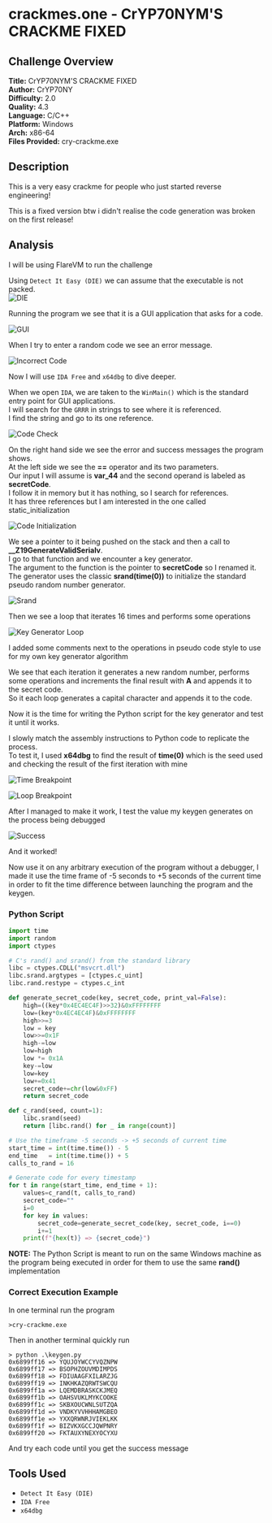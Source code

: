 # crackmes.one - CrYP70NYM'S CRACKME FIXED

## Challenge Overview
**Title:** CrYP70NYM'S CRACKME FIXED  
**Author:** CrYP70NY  
**Difficulty:** 2.0  
**Quality:** 4.3  
**Language:** C/C++  
**Platform:** Windows  
**Arch:** x86-64  
**Files Provided:** cry-crackme.exe  

## Description
This is a very easy crackme for people who just started reverse engineering!

This is a fixed version btw i didn't realise the code generation was broken on the first release!

## Analysis
I will be using FlareVM to run the challenge  

Using `Detect It Easy (DIE)` we can assume that the executable is not packed.  
![DIE](resources/die.png)

Running the program we see that it is a GUI application that asks for a code.

![GUI](resources/gui.png)

When I try to enter a random code we see an error message.

![Incorrect Code](resources/incorrect-code.png)

Now I will use `IDA Free` and `x64dbg` to dive deeper.  

When we open `IDA`, we are taken to the `WinMain()` which is the standard entry point for GUI applications.  
I will search for the `GRRR` in strings to see where it is referenced.  
I find the string and go to its one reference.

![Code Check](resources/code-check.png)

On the right hand side we see the error and success messages the program shows.  
At the left side we see the **==** operator and its two parameters.  
Our input I will assume is **var_44** and the second operand is labeled as **secretCode**.  
I follow it in memory but it has nothing, so I search for references.  
It has three references but I am interested in the one called static_initialization

![Code Initialization](resources/code-initialization.png)

We see a pointer to it being pushed on the stack and then a call to **__Z19GenerateValidSerialv**.  
I go to that function and we encounter a key generator.  
The argument to the function is the pointer to **secretCode** so I renamed it.  
The generator uses the classic **srand(time(0))** to initialize the standard pseudo random number generator.  

![Srand](resources/srand.png)

Then we see a loop that iterates 16 times and performs some operations

![Key Generator Loop](resources/keygen-loop.png)

I added some comments next to the operations in pseudo code style to use for my own key generator algorithm

We see that each iteration it generates a new random number, performs some operations and increments the final result with **A** and appends it to the secret code.  
So it each loop generates a capital character and appends it to the code.  

Now it is the time for writing the Python script for the key generator and test it until it works.  

I slowly match the assembly instructions to Python code to replicate the process.  
To test it, I used **x64dbg** to find the result of **time(0)** which is the seed used and checking the result of the first iteration with mine

![Time Breakpoint](resources/time-breakpoint.png)

![Loop Breakpoint](resources/loop-breakpoint.png)

After I managed to make it work, I test the value my keygen generates on the process being debugged

![Success](resources/success.png)

And it worked!

Now use it on any arbitrary execution of the program without a debugger, I made it use the time frame of -5 seconds to +5 seconds of the current time in order to fit the time difference between launching the program and the keygen.

### Python Script
```python
import time
import random
import ctypes

# C's rand() and srand() from the standard library
libc = ctypes.CDLL("msvcrt.dll")
libc.srand.argtypes = [ctypes.c_uint]
libc.rand.restype = ctypes.c_int

def generate_secret_code(key, secret_code, print_val=False):
    high=((key*0x4EC4EC4F)>>32)&0xFFFFFFFF
    low=(key*0x4EC4EC4F)&0xFFFFFFFF
    high>>=3
    low = key
    low>>=0x1F
    high-=low
    low=high
    low *= 0x1A
    key-=low
    low=key
    low+=0x41
    secret_code+=chr(low&0xFF)
    return secret_code

def c_rand(seed, count=1):
    libc.srand(seed)
    return [libc.rand() for _ in range(count)]

# Use the timeframe -5 seconds -> +5 seconds of current time
start_time = int(time.time()) - 5
end_time   = int(time.time()) + 5
calls_to_rand = 16

# Generate code for every timestamp
for t in range(start_time, end_time + 1):
    values=c_rand(t, calls_to_rand)
    secret_code=""
    i=0
    for key in values:
        secret_code=generate_secret_code(key, secret_code, i==0)
        i+=1
    print(f"{hex(t)} => {secret_code}")
```

**NOTE:** The Python Script is meant to run on the same Windows machine as the program being executed in order for them to use the same **rand()** implementation

### Correct Execution Example
In one terminal run the program
```
>cry-crackme.exe
```
Then in another terminal quickly run
```
> python .\keygen.py
0x6899ff16 => YQUJOYWCCYVQZNPW
0x6899ff17 => BSOPHZOUVMDIMPDS
0x6899ff18 => FDIUAAGFXILARZJG
0x6899ff19 => INKHKAZQRWTSWCQU
0x6899ff1a => LQEMDBRASKCKJMEQ
0x6899ff1b => OAHSVUKLMYKCOOKE
0x6899ff1c => SKBXOUCWNLSUTZQA
0x6899ff1d => VNDKYVVHHHAMGBEO
0x6899ff1e => YXXQRWNRJVIEKLKK
0x6899ff1f => BIZVKXGCCJQWPNRY
0x6899ff20 => FKTAUXYNEXYOCYXU
```

And try each code until you get the success message
## Tools Used
- `Detect It Easy (DIE)`
- `IDA Free`
- `x64dbg`